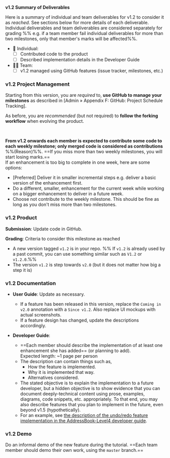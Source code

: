 <tip-box> 

**v1.2 Summary of Deliverables**

Here is a summary of individual and team deliverables for v1.2 to consider it as _reached_. See sections below for more details of each deliverable. Individual deliverables and team deliverables are considered separately for grading %%&nbsp;e.g. if a team member fail individual deliverables for more than two milestones, only that member's marks will be affected%%.

* :bust_in_silhouette: Individual:
  - [ ] Contributed code to the product
  - [ ] Described implementation details in the Developer Guide
* :busts_in_silhouette::busts_in_silhouette: Team:
  - [ ] v1.2 managed using GitHub features (issue tracker, milestones, etc.)

</tip-box>

  
### v1.2 Project Management

<tip-box type="important">

Starting from this version, you are _required_ to, **use GitHub to manage your milestones** as described in <trigger trigger="click" for="modal:v12-projectTracking">[Admin &raquo; Appendix F: GitHub: Project Schedule Tracking]</trigger>.

</tip-box>

As before, you are _recommended_ (but not required) to **follow the forking workflow** when evolving the product.

<modal large title="Admin &raquo; Appendix F: Github: Project Schedule Tracking" id="modal:v12-projectTracking">
  <include src="appendixE-gitHub.md#project-schedule-tracking"/>
</modal>

**From v1.2 onwards each member is expected to contribute <tooltip content="the amount of code does not matter; even small contributions are acceptable">some</tooltip> code to each <tooltip content="v1.2, v1.3, ...">weekly milestone</tooltip>; only merged code is considered as contributions** %%<popover content="The ability to deliver code incrementally is an important LO of this module because incremental delivery improves the _visibility_ of your work.">(Reason)</popover>%%.  ==If you <tooltip content="failed to contribute code to">miss</tooltip> more than two weekly milestones, you will start losing marks.== <br>
  If an enhancement is too big to complete in one week, here are some options:
   * [Preferred] Deliver it in smaller incremental steps e.g. deliver a basic version of the enhancement first. 
   * Do a different, smaller, enhancement for the current week while working on a bigger enhancement to deliver in a future week.
   * Choose not contribute to the weekly milestone. This should be fine as long as you don't miss more than two milestones.

### v1.2 Product

**Submission**: Update code in GitHub.

**Grading**: Criteria to consider this milestone as reached
* A new version tagged `v1.2` is in your repo. %%&nbsp;If `v1.2` is already used by a past commit, you can use something similar such as `V1.2` or `v1.2.0`.%%
* The version `v1.2` is step towards `v2.0` (but it does not matter how big a step it is)

### v1.2 Documentation

* **User Guide**: Update as necessary.
  * If a feature has been released in this version, replace the `Coming in v2.0` annotation with a `Since v1.2`. Also replace UI mockups with actual screenshots.
  * If a feature design has changed, update the descriptions accordingly.

* **Developer Guide**:
  * ==Each member should describe the implementation of at least one enhancement she has added== (or planning to add). <br>
    Expected length: ~1 page per person
  * The description can contain things such as,
    * How the feature is implemented.
    * Why it is implemented that way.
    * Alternatives considered.
  * The stated objective is to explain the implementation to a future developer, but a hidden objective is to show evidence that you can document deeply-technical content using prose, examples, diagrams, code snippets, etc. appropriately. To that end, you may also describe features that you plan to implement in the future, even beyond v1.5 (hypothetically).
  * For an example, see [the description of the undo/redo feature implementation in the AddressBook-Level4 developer guide](https://nus-cs2103-ay1718s1.github.io/addressbook-level4/DeveloperGuide.html#undo-redo-mechanism).
  

### v1.2 Demo

Do an informal demo of the new feature during the tutorial. ==Each team member should demo their own work, using the `master` branch.==